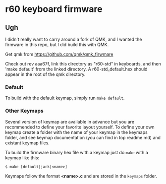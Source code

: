 r60 keyboard firmware
======================

## Ugh

I didn't really want to carry around a fork of QMK, and I wanted the
firmware in this repo, but I did build this with QMK.

Get qmk from https://github.com/qmk/qmk_firwmare

Check out rev aaa67f, link this directory as "r60-std" in keyboards, and
then 'make default' from the linked directory.  A r60-std_default.hex
should appear in the root of the qmk directory.

### Default

To build with the default keymap, simply run `make default`.

### Other Keymaps

Several version of keymap are available in advance but you are recommended to define your favorite layout yourself. To define your own keymap create a folder with the name of your keymap in the keymaps folder, and see keymap documentation (you can find in top readme.md) and existant keymap files.

To build the firmware binary hex file with a keymap just do `make` with a keymap like this:

```
$ make [default|jack|<name>]
```

Keymaps follow the format **__\<name\>.c__** and are stored in the `keymaps` folder.
